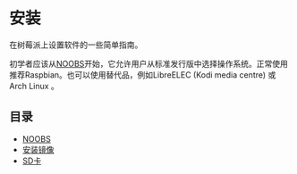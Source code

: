 # 安装

在树莓派上设置软件的一些简单指南。

初学者应该从[NOOBS](noobs.md)开始，它允许用户从标准发行版中选择操作系统。正常使用推荐Raspbian。也可以使用替代品，例如LibreELEC (Kodi media centre) 或 Arch Linux 。

## 目录

- [NOOBS](docs/installation/noobs.md)
- [安装镜像](docs/installation/installing-images/README.md)
- [SD卡](docs/installation/sd-cards.md)
